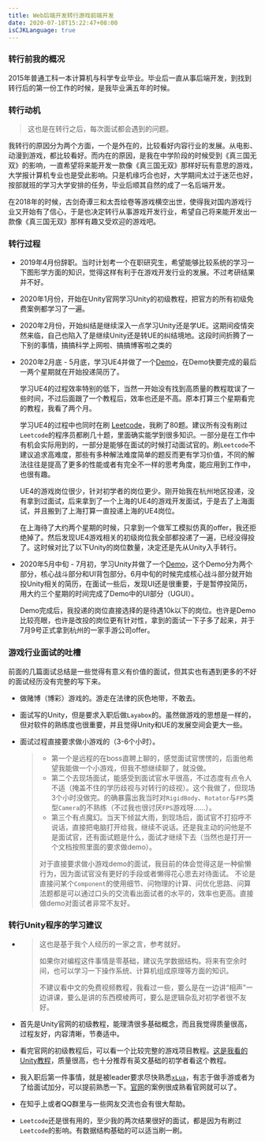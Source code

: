 ```yaml
---
title: Web后端开发转行游戏前端开发
date: 2020-07-18T15:22:47+08:00
isCJKLanguage: true
---
```


### 转行前我的概况

2015年普通工科一本计算机与科学专业毕业。毕业后一直从事后端开发，到找到转行后的第一份工作的时候，是我毕业满五年的时候。



### 转行动机

> 这也是在转行之后，每次面试都会遇到的问题。

我转行的原因分为两个方面，一个是外在的，比较看好内容行业的发展。从电影、动漫到游戏，都比较看好。而内在的原因，是我在中学阶段的时候受到《真三国无双》的影响，一直希望将来能开发一款像《真三国无双》那样好玩有意思的游戏，大学报计算机专业也是受此影响。只是机缘巧合也好，大学期间太过于迷茫也好，按部就班的学习大学安排的任务，毕业后顺其自然的成了一名后端开发。

在2018年的时候，古剑奇谭三和太吾绘卷等游戏横空出世，使得我对国内游戏行业又开始有了信心，于是也决定转行从事游戏开发行业，希望自己将来能开发出一款像《真三国无双》那样有趣又受欢迎的游戏吧。



### 转行过程

- 2019年4月份辞职。当时计划考一个在职研究生，希望能够比较系统的学习一下图形学方面的知识，觉得这样有利于在游戏开发行业的发展。不过考研结果并不好。

- 2020年1月份，开始在Unity官网学习Unity的初级教程，把官方的所有初级免费案例都学习了一遍。

- 2020年2月份，开始纠结是继续深入一点学习Unity还是学UE。这期间疫情突然来临，自己也陷入了是继续Unity还是转UE的纠结境地。这段时间折腾了一下别的事情，搞搞科学上网啦、搞搞博客啦之类的

- 2020年2月底 - 5月底，学习UE4并做了一个[Demo](https://www.bilibili.com/video/BV16g4y1i7Gb)，在Demo快要完成的最后一两个星期就在开始投递简历了。

  学习UE4的过程效率特别的低下，当然一开始没有找到高质量的教程耽误了一些时间，不过后面跟了一个教程后，效率也还是不高。原本打算三个星期看完的教程，我看了两个月。

  学习UE4的过程中也同时在刷 [Leetcode](https://leetcode-cn.com/)，我刷了80题。建议所有没有刷过`Leetcode`的程序员都刷几十题，里面确实能学到很多知识。一部分是在工作中有机会实际用到的，一部分是能够在面试的时候打动面试官的。刷`Leetcode`不建议追求高难度，那些有多种解法难度简单的题反而更有学习价值，不同的解法往往是提高了更多的性能或者有完全不一样的思考角度，能应用到工作中，也很有趣。
  
  UE4的游戏岗位很少，针对初学者的岗位更少。刚开始我在杭州地区投递，没有拿到过面试，后来拿到了一个上海的UE4的游戏开发面试，于是去了上海面试，并且搬到了上海打算一直投递上海的UE4岗位。
  
  在上海待了大约两个星期的时候，只拿到一个做军工模拟仿真的offer，我还拒绝掉了。然后发现UE4游戏相关的初级岗位我全部都投递了一遍，已经没得投了。这时候对比了以下Unity的岗位数量，决定还是先从Unity入手转行。
  
- 2020年5月中旬 - 7月初，学习Unity并做了一个[Demo](https://www.bilibili.com/video/BV1Ye411W7x8)，这个Demo分为两个部分，核心战斗部分和UI背包部分。6月中旬的时候完成核心战斗部分就开始投Unity相关的简历，在面试一些后，发现UI还是很重要，于是暂停投简历，用大约三个星期的时间完成了Demo中的UI部分（UGUI）。

  Demo完成后，我投递的岗位直接选择的是待遇10k以下的岗位。也许是Demo比较亮眼，也许是改投的岗位更有针对性，拿到的面试一下子多了起来，并于7月9号正式拿到杭州的一家手游公司offer。



### 游戏行业面试的吐槽

前面的几篇面试总结是一些觉得有意义有价值的面试，但其实也有遇到更多的不好的面试经历没有完整的写下来。

- 做赌博（博彩）游戏的。游走在法律的灰色地带，不敢去。

- 面试写的Unity，但是要求入职后做`Layabox`的。虽然做游戏的思想是一样的，但对软件的熟练度也很重要，并且觉得Unity和UE的发展空间会更大一些。

- 面试过程直接要求做小游戏的（3-6个小时）。

  > - 第一个是远程的在boss直聘上聊的，感觉面试官愣愣的，后面他希望我能做一个小游戏，但我不想继续聊了，就没做。
  > - 第二个去现场面试，能感受到面试官水平很高，不过态度有点令人不适（掩盖不住的学历歧视与对转行的歧视）。这个我做了，但现场3个小时没做完。的确暴露出我当时对`RigidBody`、`Rotator`与`FPS`类型`Camera`的不熟练（不过我也很讨厌`FPS`游戏呀……）。
  > - 第三个有点魔幻。当天下倾盆大雨，到现场后，面试官不打招呼不说话，直接把电脑打开给我，继续不说话。还是我主动的问他是不是面试官，还有面试题是什么，面试才继续下去（当然也是打开一个文档按照里面的要求做demo）。
  > 
  > 对于直接要求做小游戏demo的面试，我目前的体会觉得这是一种偷懒行为，因为面试官没有更好的手段或者懒得花心思去对待面试。
  > 不论是直接问某个`Component`的使用细节、问物理的计算、问优化思路、问算法题都是可以通过口头的交流看出面试者的水平的，效率也更高。直接做demo对面试者非常不友好。



### 转行Unity程序的学习建议
- > 这也是基于我个人经历的一家之言，参考就好。
  >
  > 如果你对编程这件事情是零基础，建议先学数据结构。将来有空余时间，也可以学习一下操作系统、计算机组成原理等方面的知识。
  >
  > 不建议看中文的免费视频教程，我看过一些，要么是在一边讲“相声”一边讲课，要么是讲的东西模棱两可，要么是逻辑杂乱对初学者很不友好。

- 首先是Unity官网的初级教程，能理清很多基础概念，而且我觉得质量很高，过程友好，内容清晰，节奏适中。

- 看完官网的初级教程后，可以看一个比较完整的游戏项目教程。[这是我看的Unity教程](https://www.udemy.com/course/unityrpg)，质量很高，也十分推荐有英文基础的初学者看这个教程。

- 我入职后第一件事情，就是被leader要求尽快熟悉[`xLua`](https://github.com/Tencent/xLua)，有志于做手游或者为了给面试加分，可以提前熟悉一下。[官网](https://github.com/Tencent/xLua)的案例很成熟看官网就可以了。

- 在知乎上或者QQ群里与一些网友交流也会有很大帮助。

- `Leetcode`还是很有用的，至少我的两次结果很好的面试，都是因为有刷过`Leetcode`的影响。有数据结构基础的可以适当刷一刷。
